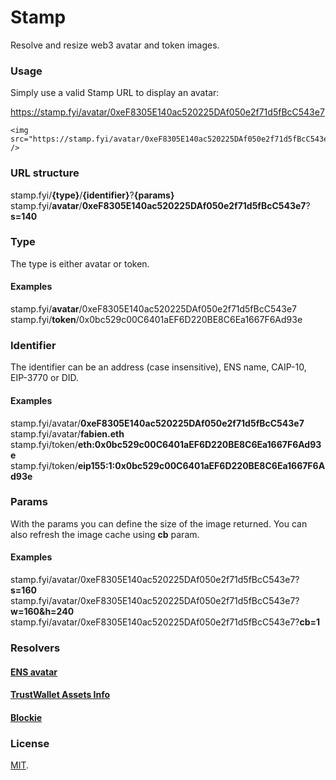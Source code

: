 # Stamp

Resolve and resize web3 avatar and token images.

### Usage

Simply use a valid Stamp URL to display an avatar:

https://stamp.fyi/avatar/0xeF8305E140ac520225DAf050e2f71d5fBcC543e7

```
<img src="https://stamp.fyi/avatar/0xeF8305E140ac520225DAf050e2f71d5fBcC543e7" />
```

### URL structure

stamp.fyi/**{type}**/**{identifier}**?**{params}**  
stamp.fyi/**avatar**/**0xeF8305E140ac520225DAf050e2f71d5fBcC543e7**?**s=140**

### Type

The type is either avatar or token.

#### Examples

stamp.fyi/**avatar**/0xeF8305E140ac520225DAf050e2f71d5fBcC543e7  
stamp.fyi/**token**/0x0bc529c00C6401aEF6D220BE8C6Ea1667F6Ad93e

### Identifier

The identifier can be an address (case insensitive), ENS name, CAIP-10, EIP-3770 or DID.

#### Examples

stamp.fyi/avatar/**0xeF8305E140ac520225DAf050e2f71d5fBcC543e7**  
stamp.fyi/avatar/**fabien.eth**  
stamp.fyi/token/**eth:0x0bc529c00C6401aEF6D220BE8C6Ea1667F6Ad93e**  
stamp.fyi/token/**eip155:1:0x0bc529c00C6401aEF6D220BE8C6Ea1667F6Ad93e**

### Params

With the params you can define the size of the image returned. You can also refresh the image cache using **cb** param.

#### Examples

stamp.fyi/avatar/0xeF8305E140ac520225DAf050e2f71d5fBcC543e7?**s=160**
stamp.fyi/avatar/0xeF8305E140ac520225DAf050e2f71d5fBcC543e7?**w=160&h=240**
stamp.fyi/avatar/0xeF8305E140ac520225DAf050e2f71d5fBcC543e7?**cb=1**

### Resolvers

#### [ENS avatar](/src/resolvers/ens.ts)

#### [TrustWallet Assets Info](/src/resolvers/trustwallet.ts)

#### [Blockie](/src/resolvers/blockie.ts)

### License

[MIT](LICENSE).
